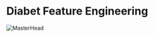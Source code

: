 # Diabet Feature Engineering
![MasterHead](https://clinicablasi.com/wp-content/uploads/2022/11/98.jpg.webp)
